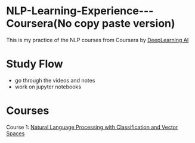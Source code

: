 # NLP-Learning-Experience---Coursera(No copy paste version) 

This is my practice of the NLP courses from Coursera by [DeepLearning AI](https://www.deeplearning.ai/)

# Study Flow
- go through the videos and notes 
- work on jupyter notebooks

# Courses 

Course 1: [Natural Language Processing with Classification and Vector Spaces](https://www.coursera.org/learn/classification-vector-spaces-in-nlp)
